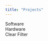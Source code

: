 ```yaml
---
title: "Projects"
---
```


<div class="experience-type-tag-container">
<div class="experience-type-tag" id="software-experience-filter">
    <div class="experience-type-color" style="background-color: #48AFF0"><i class="fas fas-light fa-laptop"></i></div>
    Software
</div>
<div class="experience-type-tag" id="hardware-experience-filter">
    <div class="experience-type-color" style="background-color: #FF6E4A"><i class="fas fas-light fa-satellite"></i></div>
    Hardware
</div>
<div id="clear-experience-filter">
    Clear Filter
</div>
</div>
<div style="clear: both; width: 100%; height: 25px;"></div>